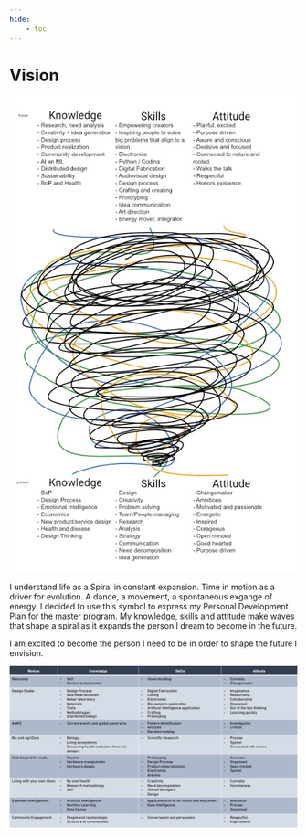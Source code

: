 ```yaml
---
hide:
    - toc
---
```


# Vision

![](../images/MT01/map.jpg)

I understand life as a Spiral in constant expansion. Time in motion as a driver for evolution. A dance, a movement, a spontaneous exgange of energy. I decided to use this symbol to express my Personal Development Plan for the master program. My knowledge, skills and attitude make waves that shape a spiral as it expands the person I dream to become in the future.

I am excited to become the person I need to be in order to shape the future I envision.

![](../images/MT01/classmap.jpg)
